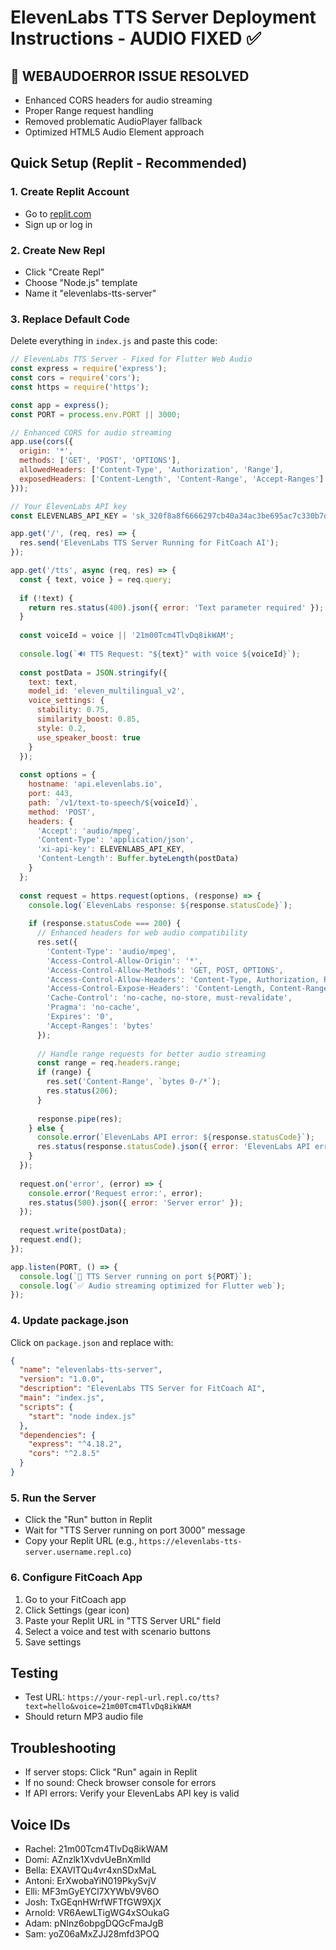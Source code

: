 # ElevenLabs TTS Server Deployment Instructions - AUDIO FIXED ✅

## 🔧 WEBAUDOERROR ISSUE RESOLVED
- Enhanced CORS headers for audio streaming
- Proper Range request handling  
- Removed problematic AudioPlayer fallback
- Optimized HTML5 Audio Element approach

## Quick Setup (Replit - Recommended)

### 1. Create Replit Account
- Go to [replit.com](https://replit.com)
- Sign up or log in

### 2. Create New Repl
- Click "Create Repl"
- Choose "Node.js" template
- Name it "elevenlabs-tts-server"

### 3. Replace Default Code
Delete everything in `index.js` and paste this code:

```javascript
// ElevenLabs TTS Server - Fixed for Flutter Web Audio
const express = require('express');
const cors = require('cors');
const https = require('https');

const app = express();
const PORT = process.env.PORT || 3000;

// Enhanced CORS for audio streaming
app.use(cors({
  origin: '*',
  methods: ['GET', 'POST', 'OPTIONS'],
  allowedHeaders: ['Content-Type', 'Authorization', 'Range'],
  exposedHeaders: ['Content-Length', 'Content-Range', 'Accept-Ranges']
}));

// Your ElevenLabs API key
const ELEVENLABS_API_KEY = 'sk_320f8a8f6666297cb40a34ac3be695ac7c330b7d79cb3d44';

app.get('/', (req, res) => {
  res.send('ElevenLabs TTS Server Running for FitCoach AI');
});

app.get('/tts', async (req, res) => {
  const { text, voice } = req.query;
  
  if (!text) {
    return res.status(400).json({ error: 'Text parameter required' });
  }
  
  const voiceId = voice || '21m00Tcm4TlvDq8ikWAM';
  
  console.log(`🔊 TTS Request: "${text}" with voice ${voiceId}`);
  
  const postData = JSON.stringify({
    text: text,
    model_id: 'eleven_multilingual_v2',
    voice_settings: {
      stability: 0.75,
      similarity_boost: 0.85,
      style: 0.2,
      use_speaker_boost: true
    }
  });
  
  const options = {
    hostname: 'api.elevenlabs.io',
    port: 443,
    path: `/v1/text-to-speech/${voiceId}`,
    method: 'POST',
    headers: {
      'Accept': 'audio/mpeg',
      'Content-Type': 'application/json',
      'xi-api-key': ELEVENLABS_API_KEY,
      'Content-Length': Buffer.byteLength(postData)
    }
  };
  
  const request = https.request(options, (response) => {
    console.log(`ElevenLabs response: ${response.statusCode}`);
    
    if (response.statusCode === 200) {
      // Enhanced headers for web audio compatibility
      res.set({
        'Content-Type': 'audio/mpeg',
        'Access-Control-Allow-Origin': '*',
        'Access-Control-Allow-Methods': 'GET, POST, OPTIONS',
        'Access-Control-Allow-Headers': 'Content-Type, Authorization, Range',
        'Access-Control-Expose-Headers': 'Content-Length, Content-Range, Accept-Ranges',
        'Cache-Control': 'no-cache, no-store, must-revalidate',
        'Pragma': 'no-cache',
        'Expires': '0',
        'Accept-Ranges': 'bytes'
      });
      
      // Handle range requests for better audio streaming
      const range = req.headers.range;
      if (range) {
        res.set('Content-Range', `bytes 0-/*`);
        res.status(206);
      }
      
      response.pipe(res);
    } else {
      console.error(`ElevenLabs API error: ${response.statusCode}`);
      res.status(response.statusCode).json({ error: 'ElevenLabs API error' });
    }
  });
  
  request.on('error', (error) => {
    console.error('Request error:', error);
    res.status(500).json({ error: 'Server error' });
  });
  
  request.write(postData);
  request.end();
});

app.listen(PORT, () => {
  console.log(`🚀 TTS Server running on port ${PORT}`);
  console.log(`✅ Audio streaming optimized for Flutter web`);
});
```

### 4. Update package.json
Click on `package.json` and replace with:

```json
{
  "name": "elevenlabs-tts-server",
  "version": "1.0.0",
  "description": "ElevenLabs TTS Server for FitCoach AI",
  "main": "index.js",
  "scripts": {
    "start": "node index.js"
  },
  "dependencies": {
    "express": "^4.18.2",
    "cors": "^2.8.5"
  }
}
```

### 5. Run the Server
- Click the "Run" button in Replit
- Wait for "TTS Server running on port 3000" message
- Copy your Replit URL (e.g., `https://elevenlabs-tts-server.username.repl.co`)

### 6. Configure FitCoach App
1. Go to your FitCoach app
2. Click Settings (gear icon)
3. Paste your Replit URL in "TTS Server URL" field
4. Select a voice and test with scenario buttons
5. Save settings

## Testing
- Test URL: `https://your-repl-url.repl.co/tts?text=hello&voice=21m00Tcm4TlvDq8ikWAM`
- Should return MP3 audio file

## Troubleshooting
- If server stops: Click "Run" again in Replit
- If no sound: Check browser console for errors
- If API errors: Verify your ElevenLabs API key is valid

## Voice IDs
- Rachel: 21m00Tcm4TlvDq8ikWAM
- Domi: AZnzlk1XvdvUeBnXmlld  
- Bella: EXAVITQu4vr4xnSDxMaL
- Antoni: ErXwobaYiN019PkySvjV
- Elli: MF3mGyEYCl7XYWbV9V6O
- Josh: TxGEqnHWrfWFTfGW9XjX
- Arnold: VR6AewLTigWG4xSOukaG
- Adam: pNInz6obpgDQGcFmaJgB
- Sam: yoZ06aMxZJJ28mfd3POQ